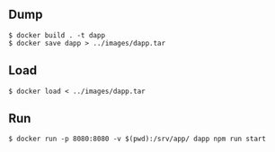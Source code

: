 ## Dump
```
$ docker build . -t dapp
$ docker save dapp > ../images/dapp.tar
```

## Load
```
$ docker load < ../images/dapp.tar
```

## Run
```
$ docker run -p 8080:8080 -v $(pwd):/srv/app/ dapp npm run start
```